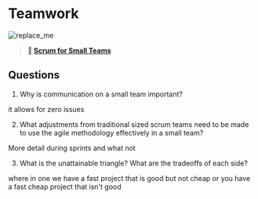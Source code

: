 # Teamwork

![replace_me](https://codeworks.blob.core.windows.net/public/assets/img/illustrations/placeholder.svg)

> **📖 [Scrum for Small Teams](https://codeworksacademy.com/fs-student-guide/resources/wk8-9/02-Scrum-For-Small-Teams)**

## Questions

1. Why is communication on a small team important?

it allows for zero issues

2. What adjustments from traditional sized scrum teams need to be made to use the agile methodology effectively in a small team?

More detail during sprints and what not

3. What is the unattainable triangle? What are the tradeoffs of each side?

where in one we have a fast project that is good but not cheap
or you have a fast cheap project that isn't good